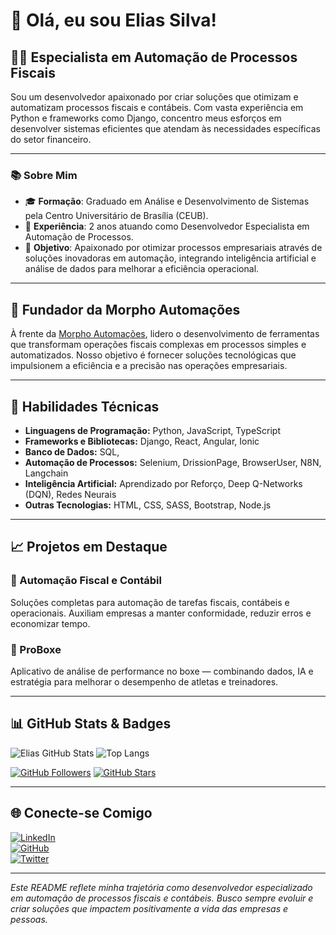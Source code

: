 # 👋 Olá, eu sou Elias Silva!

## 🧑‍💻 Especialista em Automação de Processos Fiscais

Sou um desenvolvedor apaixonado por criar soluções que otimizam e automatizam processos fiscais e contábeis. Com vasta experiência em Python e frameworks como Django, concentro meus esforços em desenvolver sistemas eficientes que atendam às necessidades específicas do setor financeiro.

---

### 📚 Sobre Mim

- 🎓 **Formação**: Graduado em Análise e Desenvolvimento de Sistemas pela Centro Universitário de Brasília (CEUB).
- 💼 **Experiência**: 2 anos atuando como Desenvolvedor Especialista em Automação de Processos.
- 🎯 **Objetivo**: Apaixonado por otimizar processos empresariais através de soluções inovadoras em automação, integrando inteligência artificial e análise de dados para melhorar a eficiência operacional.

---

## 🏢 Fundador da Morpho Automações

À frente da [Morpho Automações](https://morphoautomacoes.com..br), lidero o desenvolvimento de ferramentas que transformam operações fiscais complexas em processos simples e automatizados. Nosso objetivo é fornecer soluções tecnológicas que impulsionem a eficiência e a precisão nas operações empresariais.

---

## 🚀 Habilidades Técnicas

- **Linguagens de Programação:** Python, JavaScript, TypeScript  
- **Frameworks e Bibliotecas:** Django, React, Angular, Ionic  
- **Banco de Dados:** SQL,
- **Automação de Processos:** Selenium, DrissionPage, BrowserUser, N8N, Langchain 
- **Inteligência Artificial:** Aprendizado por Reforço, Deep Q-Networks (DQN), Redes Neurais  
- **Outras Tecnologias:** HTML, CSS, SASS, Bootstrap, Node.js

---

## 📈 Projetos em Destaque

### 🧾 Automação Fiscal e Contábil  
Soluções completas para automação de tarefas fiscais, contábeis e operacionais. Auxiliam empresas a manter conformidade, reduzir erros e economizar tempo.

### 🥊 ProBoxe  
Aplicativo de análise de performance no boxe — combinando dados, IA e estratégia para melhorar o desempenho de atletas e treinadores.

---

## 📊 GitHub Stats & Badges

![Elias GitHub Stats](https://github-readme-stats.vercel.app/api?username=Elias2031&show_icons=true&theme=default)
![Top Langs](https://github-readme-stats.vercel.app/api/top-langs/?username=Elias2031&layout=compact&theme=default)

[![GitHub Followers](https://img.shields.io/github/followers/Elias2031?label=Seguidores&style=social)](https://github.com/Elias2031)
[![GitHub Stars](https://img.shields.io/github/stars/Elias2031?label=Stars&style=social)](https://github.com/Elias2031)

---

## 🌐 Conecte-se Comigo

[![LinkedIn](https://img.shields.io/badge/-LinkedIn-blue?style=flat-square&logo=linkedin&logoColor=white)](https://www.linkedin.com/in/elias-silva)  
[![GitHub](https://img.shields.io/badge/-GitHub-black?style=flat-square&logo=github&logoColor=white)](https://github.com/Elias2031)  
[![Twitter](https://img.shields.io/badge/-Twitter-blue?style=flat-square&logo=twitter&logoColor=white)](https://twitter.com/eliassilva_29)

---

*Este README reflete minha trajetória como desenvolvedor especializado em automação de processos fiscais e contábeis. Busco sempre evoluir e criar soluções que impactem positivamente a vida das empresas e pessoas.*
